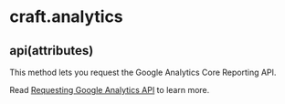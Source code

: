 # craft.analytics

## api(attributes)

This method lets you request the Google Analytics Core Reporting API.

Read [Requesting Google Analytics API](requesting-analytics-api) to learn more.
